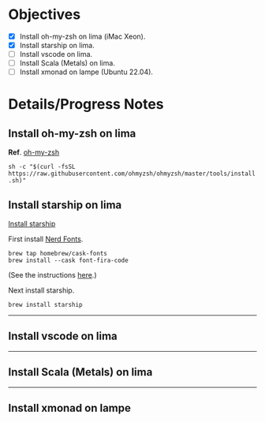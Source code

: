 # Objectives

- [X] Install oh-my-zsh on lima (iMac Xeon).
- [X] Install starship on lima.
- [ ] Install vscode on lima.
- [ ] Install Scala (Metals) on lima.
- [ ] Install xmonad on lampe (Ubuntu 22.04).

# Details/Progress Notes

## Install oh-my-zsh on lima

**Ref**. [oh-my-zsh](https://ohmyz.sh/)

`sh -c "$(curl -fsSL https://raw.githubusercontent.com/ohmyzsh/ohmyzsh/master/tools/install.sh)"`


## Install starship on lima

[Install starship](https://starship.rs/guide/#%F0%9F%9A%80-installation)

First install [Nerd Fonts](https://www.geekbits.io/how-to-install-nerd-fonts-on-mac/).

```
brew tap homebrew/cask-fonts
brew install --cask font-fira-code
```

(See the instructions [here](https://github.com/tonsky/FiraCode/wiki/Installing).)

Next install starship.

```
brew install starship
```

--------------------

## Install vscode on lima


-----------------

## Install Scala (Metals) on lima


--------------

## Install xmonad on lampe
